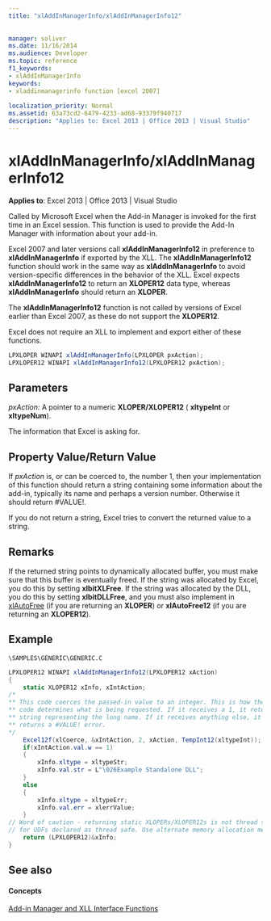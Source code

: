 ```yaml
---
title: "xlAddInManagerInfo/xlAddInManagerInfo12"
 
 
manager: soliver
ms.date: 11/16/2014
ms.audience: Developer
ms.topic: reference
f1_keywords:
- xlAddInManagerInfo
keywords:
- xladdinmanagerinfo function [excel 2007]
 
localization_priority: Normal
ms.assetid: 63a73cd2-6479-4233-ad68-93379f940717
description: "Applies to: Excel 2013 | Office 2013 | Visual Studio"
---
```


# xlAddInManagerInfo/xlAddInManagerInfo12

 **Applies to**: Excel 2013 | Office 2013 | Visual Studio 
  
Called by Microsoft Excel when the Add-in Manager is invoked for the first time in an Excel session. This function is used to provide the Add-In Manager with information about your add-in.
  
Excel 2007 and later versions call **xlAddInManagerInfo12** in preference to **xlAddInManagerInfo** if exported by the XLL. The **xlAddInManagerInfo12** function should work in the same way as **xlAddInManagerInfo** to avoid version-specific differences in the behavior of the XLL. Excel expects **xlAddInManagerInfo12** to return an **XLOPER12** data type, whereas **xlAddInManagerInfo** should return an **XLOPER**.
  
The **xlAddInManagerInfo12** function is not called by versions of Excel earlier than Excel 2007, as these do not support the **XLOPER12**.
  
Excel does not require an XLL to implement and export either of these functions.
  
```cs
LPXLOPER WINAPI xlAddInManagerInfo(LPXLOPER pxAction);
LPXLOPER12 WINAPI xlAddInManagerInfo12(LPXLOPER12 pxAction);
```

## Parameters

 _pxAction:_ A pointer to a numeric **XLOPER/XLOPER12** ( **xltypeInt** or **xltypeNum**).
  
The information that Excel is asking for.
  
## Property Value/Return Value

If  _pxAction_ is, or can be coerced to, the number 1, then your implementation of this function should return a string containing some information about the add-in, typically its name and perhaps a version number. Otherwise it should return #VALUE!. 
  
If you do not return a string, Excel tries to convert the returned value to a string.
  
## Remarks

If the returned string points to dynamically allocated buffer, you must make sure that this buffer is eventually freed. If the string was allocated by Excel, you do this by setting **xlbitXLFree**. If the string was allocated by the DLL, you do this by setting **xlbitDLLFree**, and you must also implement in [xlAutoFree](xlautofree-xlautofree12.md) (if you are returning an **XLOPER**) or **xlAutoFree12** (if you are returning an **XLOPER12**).
  
## Example

 `\SAMPLES\GENERIC\GENERIC.C`
  
```cs
LPXLOPER12 WINAPI xlAddInManagerInfo12(LPXLOPER12 xAction)
{
    static XLOPER12 xInfo, xIntAction;
/*
** This code coerces the passed-in value to an integer. This is how the
** code determines what is being requested. If it receives a 1, it returns a
** string representing the long name. If it receives anything else, it
** returns a #VALUE! error.
*/
    Excel12f(xlCoerce, &xIntAction, 2, xAction, TempInt12(xltypeInt));
    if(xIntAction.val.w == 1) 
    {
        xInfo.xltype = xltypeStr;
        xInfo.val.str = L"\026Example Standalone DLL";
    }
    else 
    {
        xInfo.xltype = xltypeErr;
        xInfo.val.err = xlerrValue;
    }
// Word of caution - returning static XLOPERs/XLOPER12s is not thread safe
// for UDFs declared as thread safe. Use alternate memory allocation mechanisms.
    return (LPXLOPER12)&xInfo;
} 

```

## See also

#### Concepts

[Add-in Manager and XLL Interface Functions](add-in-manager-and-xll-interface-functions.md)

